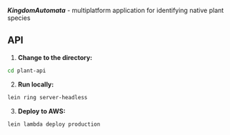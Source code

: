 ***KingdomAutomata*** - multiplatform application for identifying native plant species

## API
1. **Change to the directory:**
```bash
cd plant-api
```

2. **Run locally:**
```bash
lein ring server-headless
```

3. **Deploy to AWS:**
```bash
lein lambda deploy production
```
